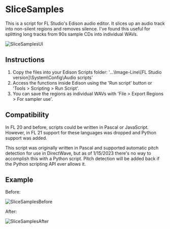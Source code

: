 # SliceSamples
This is a script for FL Studio's Edison audio editor. It slices up an audio track into non-silent regions and removes silence. I've found this useful for splitting long tracks from 90s sample CDs into individual WAVs.

![SliceSamplesUI](https://user-images.githubusercontent.com/9618980/212553946-9d82d82c-7d14-478c-bfc0-e5af85121a37.PNG)

## Instructions
1. Copy the files into your Edison Scripts folder: '...\Image-Line\\\[FL Studio version]\System\Config\Audio scripts'
2. Access the functions inside Edison using the 'Run script' button or 'Tools > Scripting > Run Script'.
3. You can save the regions as individual WAVs with 'File > Export Regions > For sampler use'.

## Compatibility
In FL 20 and before, scripts could be written in Pascal or JavaScript. However, in FL 21 support for these languages was dropped and Python support was added.

This script was originally written in Pascal and supported automatic pitch detection for use in DirectWave, but as of 1/15/2023 there's no way to accomplish this with a Python script. Pitch detection will be added back if the Python scripting API ever allows it.

## Example

Before:

![SliceSamplesBefore](https://user-images.githubusercontent.com/9618980/212554637-24412e75-6447-4135-9c79-2c6959abb71b.PNG)

After:

![SliceSamplesAfter](https://user-images.githubusercontent.com/9618980/212554642-575bf0d8-29b2-4e4b-bb54-c7b68d9392e5.PNG)
